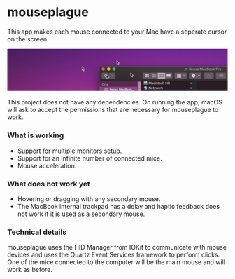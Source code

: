 # mouseplague

This app makes each mouse connected to your Mac have a seperate cursor on the screen.

![Screenshot](screenshot.png)

This project does not have any dependencies. On running the app, macOS will ask to accept the permissions that are necessary for mouseplague to work.

### What is working
* Support for multiple monitors setup.
* Support for an infinite number of connected mice.
* Mouse acceleration.

### What does not work yet
* Hovering or dragging with any secondary mouse.
* The MacBook internal trackpad has a delay and haptic feedback does not work if it is used as a secondary mouse.

### Technical details

mouseplague uses the HID Manager from IOKit to communicate with mouse devices and uses the Quartz Event Services framework to perform clicks. One of the mice connected to the computer will be the main mouse and will work as before.

